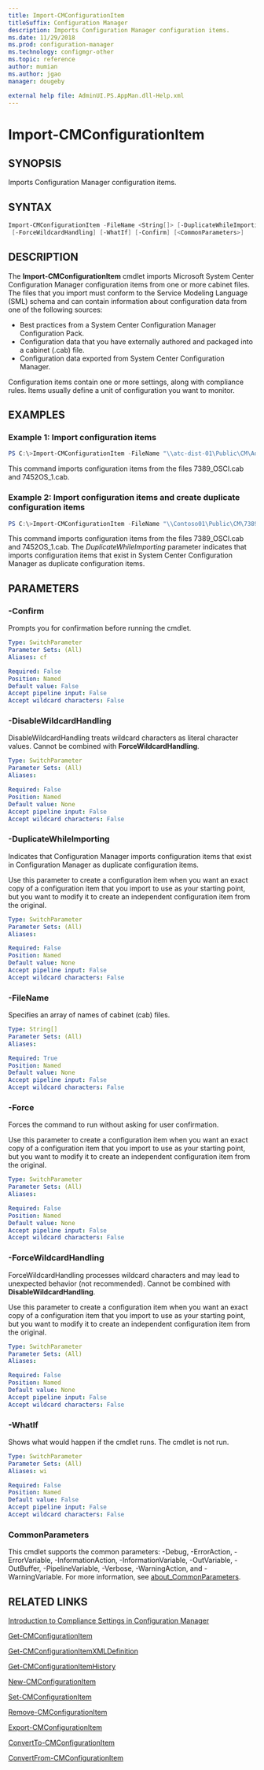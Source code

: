 ```yaml
---
title: Import-CMConfigurationItem
titleSuffix: Configuration Manager
description: Imports Configuration Manager configuration items.
ms.date: 11/29/2018
ms.prod: configuration-manager
ms.technology: configmgr-other
ms.topic: reference
author: mumian
ms.author: jgao
manager: dougeby

external help file: AdminUI.PS.AppMan.dll-Help.xml
---
```


# Import-CMConfigurationItem

## SYNOPSIS

Imports Configuration Manager configuration items.

## SYNTAX

```powershell
Import-CMConfigurationItem -FileName <String[]> [-DuplicateWhileImporting] [-Force] [-DisableWildcardHandling]
 [-ForceWildcardHandling] [-WhatIf] [-Confirm] [<CommonParameters>]
```

## DESCRIPTION

The **Import-CMConfigurationItem** cmdlet imports Microsoft System Center Configuration Manager configuration items from one or more cabinet files.
The files that you import must conform to the Service Modeling Language (SML) schema and can contain information about configuration data from one of the following sources: 

- Best practices from a System Center Configuration Manager Configuration Pack.
- Configuration data that you have externally authored and packaged into a cabinet (.cab) file.
- Configuration data exported from System Center Configuration Manager.

Configuration items contain one or more settings, along with compliance rules.
Items usually define a unit of configuration you want to monitor.

## EXAMPLES

### Example 1: Import configuration items

```powershell
PS C:\>Import-CMConfigurationItem -FileName "\\atc-dist-01\Public\CM\AdminUITeam\CIData\7389_OSCI.cab","\\atc-dist-01\Public\CM\AdminUITeam\CIData\7452OS_1.cab"
```

This command imports configuration items from the files 7389_OSCI.cab and 7452OS_1.cab.

### Example 2: Import configuration items and create duplicate configuration items

```powershell
PS C:\>Import-CMConfigurationItem -FileName "\\Contoso01\Public\CM\7389_OSCI.cab","\\ Contoso01\Public\CM\7452OS_1.cab" -DuplicateWhileImporting
```

This command imports configuration items from the files 7389_OSCI.cab and 7452OS_1.cab.
The *DuplicateWhileImporting* parameter indicates that imports configuration items that exist in System Center Configuration Manager as duplicate configuration items.

## PARAMETERS

### -Confirm

Prompts you for confirmation before running the cmdlet.

```yaml
Type: SwitchParameter
Parameter Sets: (All)
Aliases: cf

Required: False
Position: Named
Default value: False
Accept pipeline input: False
Accept wildcard characters: False
```

### -DisableWildcardHandling

DisableWildcardHandling treats wildcard characters as literal character values. Cannot be combined with **ForceWildcardHandling**.

```yaml
Type: SwitchParameter
Parameter Sets: (All)
Aliases: 

Required: False
Position: Named
Default value: None
Accept pipeline input: False
Accept wildcard characters: False
```

### -DuplicateWhileImporting

Indicates that Configuration Manager imports configuration items that exist in Configuration Manager as duplicate configuration items.

Use this parameter to create a configuration item when you want an exact copy of a configuration item that you import to use as your starting point, but you want to modify it to create an independent configuration item from the original.

```yaml
Type: SwitchParameter
Parameter Sets: (All)
Aliases: 

Required: False
Position: Named
Default value: None
Accept pipeline input: False
Accept wildcard characters: False
```

### -FileName

Specifies an array of names of cabinet (cab) files.

```yaml
Type: String[]
Parameter Sets: (All)
Aliases: 

Required: True
Position: Named
Default value: None
Accept pipeline input: False
Accept wildcard characters: False
```

### -Force

Forces the command to run without asking for user confirmation.

Use this parameter to create a configuration item when you want an exact copy of a configuration item that you import to use as your starting point, but you want to modify it to create an independent configuration item from the original.

```yaml
Type: SwitchParameter
Parameter Sets: (All)
Aliases: 

Required: False
Position: Named
Default value: None
Accept pipeline input: False
Accept wildcard characters: False
```

### -ForceWildcardHandling

ForceWildcardHandling processes wildcard characters and may lead to unexpected behavior (not recommended). Cannot be combined with **DisableWildcardHandling**.

Use this parameter to create a configuration item when you want an exact copy of a configuration item that you import to use as your starting point, but you want to modify it to create an independent configuration item from the original.

```yaml
Type: SwitchParameter
Parameter Sets: (All)
Aliases: 

Required: False
Position: Named
Default value: None
Accept pipeline input: False
Accept wildcard characters: False
```

### -WhatIf

Shows what would happen if the cmdlet runs.
The cmdlet is not run.

```yaml
Type: SwitchParameter
Parameter Sets: (All)
Aliases: wi

Required: False
Position: Named
Default value: False
Accept pipeline input: False
Accept wildcard characters: False
```

### CommonParameters

This cmdlet supports the common parameters: -Debug, -ErrorAction, -ErrorVariable, -InformationAction, -InformationVariable, -OutVariable, -OutBuffer, -PipelineVariable, -Verbose, -WarningAction, and -WarningVariable. For more information, see [about_CommonParameters](http://go.microsoft.com/fwlink/?LinkID=113216).

## RELATED LINKS

[Introduction to Compliance Settings in Configuration Manager](http://go.microsoft.com/fwlink/?LinkId=211014)

[Get-CMConfigurationItem](Get-CMConfigurationItem.md)

[Get-CMConfigurationItemXMLDefinition](Get-CMConfigurationItemXMLDefinition.md)

[Get-CMConfigurationItemHistory](Get-CMConfigurationItemHistory.md)

[New-CMConfigurationItem](New-CMConfigurationItem.md)

[Set-CMConfigurationItem](Set-CMConfigurationItem.md)

[Remove-CMConfigurationItem](Remove-CMConfigurationItem.md)

[Export-CMConfigurationItem](Export-CMConfigurationItem.md)

[ConvertTo-CMConfigurationItem](ConvertTo-CMConfigurationItem.md)

[ConvertFrom-CMConfigurationItem](ConvertFrom-CMConfigurationItem.md)
